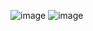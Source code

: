 ![image](https://github.com/anjiladhikari/React-Journey/assets/21165474/7d0b89cd-b5c2-4a26-a43d-8ea29b24ff95)
![image](https://github.com/anjiladhikari/React-Journey/assets/21165474/059f2291-fcd9-4751-a587-38c2e743e695)

